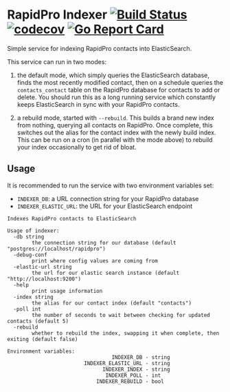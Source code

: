 # RapidPro Indexer [![Build Status](https://travis-ci.org/nyaruka/rp-indexer.svg?branch=master)](https://travis-ci.org/nyaruka/rp-indexer) [![codecov](https://codecov.io/gh/nyaruka/rp-indexer/branch/master/graph/badge.svg)](https://codecov.io/gh/nyaruka/rp-indexer) [![Go Report Card](https://goreportcard.com/badge/github.com/nyaruka/rp-indexer)](https://goreportcard.com/report/github.com/nyaruka/rp-indexer)

Simple service for indexing RapidPro contacts into ElasticSearch.

This service can run in two modes:

1) the default mode, which simply queries the ElasticSearch database, finds the most recently
modified contact, then on a schedule queries the `contacts_contact` table on the RapidPro
database for contacts to add or delete. You should run this as a long running service which
constantly keeps ElasticSearch in sync with your RapidPro contacts.

2) a rebuild mode, started with `--rebuild`. This builds a brand new index from nothing, querying
all contacts on RapidPro. Once complete, this switches out the alias for the contact index
with the newly build index. This can be run on a cron (in parallel with the mode above) to rebuild
your index occasionally to get rid of bloat.

## Usage

It is recommended to run the service with two environment variables set:

 * `INDEXER_DB`: a URL connection string for your RapidPro database
 * `INDEXER_ELASTIC_URL`: the URL for your ElasticSearch endpoint

```
Indexes RapidPro contacts to ElasticSearch

Usage of indexer:
  -db string
        the connection string for our database (default "postgres://localhost/rapidpro")
  -debug-conf
        print where config values are coming from
  -elastic-url string
        the url for our elastic search instance (default "http://localhost:9200")
  -help
        print usage information
  -index string
        the alias for our contact index (default "contacts")
  -poll int
        the number of seconds to wait between checking for updated contacts (default 5)
  -rebuild
        whether to rebuild the index, swapping it when complete, then exiting (default false)

Environment variables:
                                  INDEXER_DB - string
                         INDEXER_ELASTIC_URL - string
                               INDEXER_INDEX - string
                                INDEXER_POLL - int
                             INDEXER_REBUILD - bool
```

